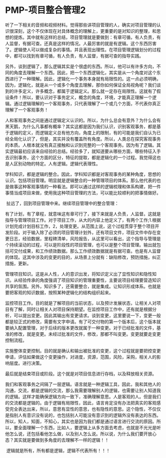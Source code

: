 # PMP-项目整合管理2

​        听了一下相关的音频和视频材料。觉得那些讲项目管理的人，确实对项目管理的认识很深刻，这个不仅体现在对具体概念的理解上，更重要的是对知识的整理，和思想的提炼。其中就有这样的总结，项目管理就是要做到：有章可循，有人负责，有人监督，有据可查。还真是这样的情况。人最厉害的就是有逻辑。这个东西厉害了。逻辑使人可以做成复杂的事情。并且表现出理性。在项目管理逻辑划分的过程中，都可以找到有章可循，有人负责，有人监督，有据可查的指导实践。

​	    另外，谈到逻辑了，那么逻辑其实是个很虚的东西。所以，他可以有许多方向，不同的角度去理解一个东西。因此，把一个东西逻辑化，其实是从一个角度对这个东西进行了一种理解。因此，逻辑化一个事务本身就有局限性的。这一点必须明确，因为，逻辑化，就是从一个或多个角度去理解，那你如何保证全局视角呢？我们谈到的许多定义，许多概念，都属于逻辑定义。那么就一定存在局限性。这就有了假设条件！所以，要认识对于事务定义，概念的角度，环境，才能真正理解一个逻辑。通过逻辑理解的一个客观事务，只代表理解了一个或几个方面，不代表你真正理解了一个客观事务！

​	    人和客观事务之间是通过逻辑定义认识的。所以，为什么总会有意外？为什么会有黑天鹅，为什么凡事都有概率？其实这都是因为我们认识，识别客观事务，都是基于逻辑的定义，而逻辑定义总有他方向，角度上的限制，有的可能是我们自认为已经全局化认识了，但是，其实并没有覆盖所有角度。所以，人类总在探究客观事务的本质。人根本就没有真正接触和认识到完整的一个客观事务。因为有了逻辑。其实逻辑最初应该来自经验的总结。经验多了，就知道要从哪些方面，哪些特征入手去识别事务，这个方面的区分，特征的提取，都是逻辑化的一个过程。我觉得这也是人区别动物的特定。人有逻辑。逻辑代表理性。

​       学科知识，都是逻辑的整合。因此，学科知识都是对客观事务的某种角度，思想的认识。包括项目管理。明显就是逻辑整合的一种管理项目的体系。那么他代表的也是做事这种客观事情的一种看法。即可以通过这样的逻辑梳理和体系构建，把一件事情当成项目来做，使用我这种项目管理的方法，可以能比较顺利的把事情做好。

​	    扯远了，回到项目管理中来。继续项目管理中的整合管理：

​	    有了计划，有了章程，就意味这有章可行了，接下来就是人负责，人监督。这就是指导与管理项目工作。对于项目工作，从大的内容上他定义了，有两个工作;1.根据计划完成计划目标工作，2，处理变更。从范围上说，这个过程贯穿于整个项目开发阶段。对于输入除了必须的项目管理计划外，还有项目文件，项目文件中存在变更日志，经验数据，里程碑清单，风险报告，从这里可以看出，这个指导与管理是个持续滚动的过程，可以是阶段性的项目管理，也可以是整个项目管理。输出就包括可交付成果，和工作绩效数据。那么工作绩效数据就是有据可查。也是有人监督的体现。这其中涉及的变更的目的，从场景上分就有：缺陷修改，预防措施，纠正措施，更新。

​	 管理项目知识。这是从人性，人的意识出发，将知识定义出了显性知识和隐性知识。从经验传承的角度强调了项目知识的管理重要性，主要说项目经理要营造知识共享的氛围。另外，知识多了，还需要整合，就是集成。让知识形成体系。也就是要把客观的知识数据，按照某种逻辑化的结构组织起来。

​	监控项目工作。目的就是了解项目的当前状态，以及预计发展状态，让相关人对项目有了解，同时让相关人对项目保持期望。在监控项目工作中，还有就是根据分析，可以提出变更。因此其输出有变更请求。谈到变更，这里要说一下，变更一般都是较正式的修改，需要有文字申请。有了可交付物的第一个版本后，这个版本就要纳入配置管理，对于后续的版本更改就属于一种变更。对于已经批准的文件，基准的修改，就是变更。未经过批准的文件，修改，那都不叫变更。变更就要走变更控制流程。

​     实施整体变更控制。目的就是确认和输出被批准的变更，这个过程就是要把控变更申请，评估如果做这个变更操作，对进度，资源，范围，风险，采购，相关人的影响层度。进行决策。

​      最后就是结束项目或阶段。这个就是对项目信息进行存档，以及释放相关资源。

​      我们和客观事务之间隔了一层逻辑。语言就是一种逻辑工具，因此，我和其他人的沟通，交流，都是逻辑的交流，那么我需要理解别人的逻辑，也需要让别人知道我的逻辑。这样才能确保逻辑方向一致下，准确理解意思。人是客观的人。但是我们的交流都是逻辑的。由于逻辑有局限性，因此，语言肯定没有办法把真实的客观感受完全表达出来，所以，意思有显性的意思，也有隐性的意思。这个隐性，不仅仅是指别人有意识没有说的，也包括别人可能没有意识到的逻辑外没有表达的东西。所以，知人，知面，不知心，其实也是因为我们都是通过语言进行交流的原因。所以，要全面理解一个东西，比如人，要逻辑上从多方面去考虑，也就是不光光是听他怎么说，还包括看他怎么做，以及别人怎么说。所以说，为什么我们要开放心态？其实就是要做到多角度的去理解不一样的逻辑！！

​      逻辑就是所有，所有都是逻辑，逻辑不代表所有！！！

​	